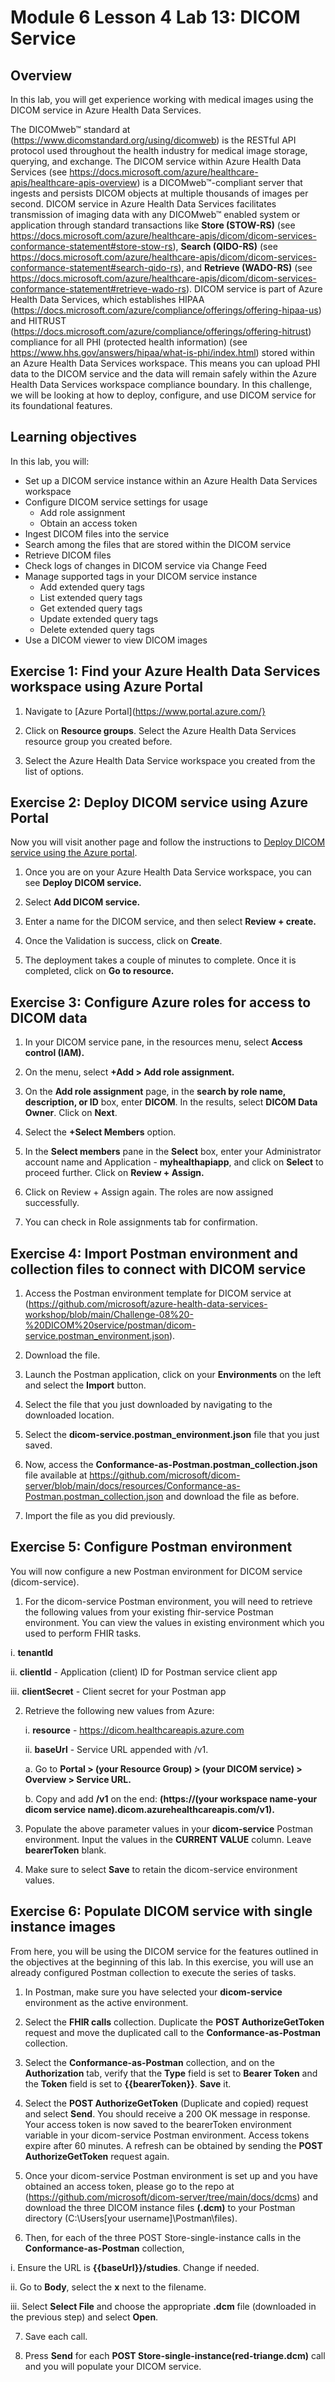 # Module 6 Lesson 4 Lab 13: DICOM Service

## Overview

In this lab, you will get experience working with medical images using the DICOM service in Azure Health Data Services.

The DICOMweb™ standard at (https://www.dicomstandard.org/using/dicomweb) is the RESTful API protocol used throughout the health industry for medical image storage, querying, and exchange. The DICOM service within Azure Health Data Services (see https://docs.microsoft.com/azure/healthcare-apis/healthcare-apis-overview) is a DICOMweb™-compliant server that ingests and persists DICOM objects at multiple thousands of images per second. DICOM service in Azure Health Data Services facilitates transmission of imaging data with any DICOMweb™ enabled system or application through standard transactions like **Store (STOW-RS)** (see https://docs.microsoft.com/azure/healthcare-apis/dicom/dicom-services-conformance-statement#store-stow-rs), **Search (QIDO-RS)** (see https://docs.microsoft.com/azure/healthcare-apis/dicom/dicom-services-conformance-statement#search-qido-rs), and **Retrieve (WADO-RS)** (see https://docs.microsoft.com/azure/healthcare-apis/dicom/dicom-services-conformance-statement#retrieve-wado-rs). DICOM service is part of Azure Health Data Services, which establishes HIPAA (https://docs.microsoft.com/azure/compliance/offerings/offering-hipaa-us) and HITRUST (https://docs.microsoft.com/azure/compliance/offerings/offering-hitrust) compliance for all PHI (protected health information) (see https://www.hhs.gov/answers/hipaa/what-is-phi/index.html) stored within an Azure Health Data Services workspace. This means you can upload PHI data to the DICOM service and the data will remain safely within the Azure Health Data Services workspace compliance boundary. In this challenge, we will be looking at how to deploy, configure, and use DICOM service for its foundational features.

## Learning objectives

In this lab, you will:

-   Set up a DICOM service instance within an Azure Health Data Services
    workspace
-   Configure DICOM service settings for usage
    -   Add role assignment
    -   Obtain an access token
-   Ingest DICOM files into the service
-   Search among the files that are stored within the DICOM service
-   Retrieve DICOM files
-   Check logs of changes in DICOM service via Change Feed
-   Manage supported tags in your DICOM service instance
    -   Add extended query tags
    -   List extended query tags
    -   Get extended query tags
    -   Update extended query tags
    -   Delete extended query tags
-   Use a DICOM viewer to view DICOM images

## Exercise 1: Find your Azure Health Data Services workspace using Azure Portal

1.	Navigate to [Azure Portal](https://www.portal.azure.com/} 

2.	Click on **Resource groups**. Select the Azure Health Data Services resource group you created before.

3.	Select the Azure Health Data Service workspace you created from the list of options.

## Exercise 2: Deploy DICOM service using Azure Portal

Now you will visit another page and follow the instructions to [Deploy DICOM service using the Azure portal](https://docs.microsoft.com/en-us/azure/healthcare-apis/dicom/deploy-dicom-services-in-azure).

1.	 Once you are on your Azure Health Data Service workspace, you can see **Deploy DICOM service.**
 
2.	Select **Add DICOM service.**
 
3.	Enter a name for the DICOM service, and then select **Review + create.**
 
4.	Once the Validation is success, click on **Create**.
 
5.	The deployment takes a couple of minutes to complete. Once it is completed, click on **Go to resource.**
 
 
## Exercise 3: Configure Azure roles for access to DICOM data

1.	In your DICOM service pane, in the resources menu, select **Access control (IAM).**

2.	 On the menu, select **+Add > Add role assignment.**
 
3.	 On the **Add role assignment** page, in the **search by role name, description, or ID** box, enter **DICOM**. In the results, select **DICOM Data Owner**. Click on **Next**.
 
4.	Select the **+Select Members** option.
 
5.	 In the **Select members** pane in the **Select** box, enter your Administrator account name and Application - **myhealthapiapp**, and click on **Select** to proceed further. Click on **Review + Assign.**
 
6.	Click on Review + Assign again. The roles are now assigned successfully. 

7.	You can check in Role assignments tab for confirmation.

## Exercise 4: Import Postman environment and collection files to connect with DICOM service

1.	 Access the Postman environment template for DICOM service at (https://github.com/microsoft/azure-health-data-services-workshop/blob/main/Challenge-08%20-%20DICOM%20service/postman/dicom-service.postman_environment.json).

2.	 Download the file.

3.	 Launch the Postman application, click on your **Environments**  on the left and select the **Import** button.
 
4.	Select the file that you just downloaded by navigating to the downloaded location.
  
5.	Select the **dicom-service.postman_environment.json** file that you just saved.

6.	Now, access the **Conformance-as-Postman.postman_collection.json** file available at https://github.com/microsoft/dicom-server/blob/main/docs/resources/Conformance-as-Postman.postman_collection.json and download the file as before.

7.	 Import the file as you did previously.

## Exercise 5: Configure Postman environment

You will now configure a new Postman environment for DICOM service (dicom-service).

1.	 For the dicom-service Postman environment, you will need to retrieve the following values from your existing fhir-service Postman environment. You can view the values in existing environment which you used to perform FHIR tasks.

   i.	 **tenantId**

   ii.	 **clientId** - Application (client) ID for Postman service client app

   iii. **clientSecret** - Client secret for your Postman app

2.	Retrieve the following new values from Azure:

    i.	 **resource** - https://dicom.healthcareapis.azure.com

    ii.	 **baseUrl** - Service URL appended with /v1.

      a.	 Go to **Portal > (your Resource Group) > (your DICOM service) > Overview > Service URL.**

      b.	 Copy and add **/v1** on the end: **(https://(your workspace name-your dicom service name).dicom.azurehealthcareapis.com/v1).**

3.	 Populate the above parameter values in your **dicom-service** Postman environment. Input the values in the **CURRENT VALUE** column. Leave **bearerToken** blank.
 
4.	 Make sure to select **Save** to retain the dicom-service environment values.

## Exercise 6: Populate DICOM service with single instance images

From here, you will be using the DICOM service for the features outlined in the objectives at the beginning of this lab. In this exercise, you will use an already configured Postman collection to execute the series of tasks.

1.	 In Postman, make sure you have selected your **dicom-service** environment as the active environment.
 
2.	Select the **FHIR calls** collection. Duplicate the **POST AuthorizeGetToken** request and move the duplicated call to the **Conformance-as-Postman** collection.
 
3.	 Select the **Conformance-as-Postman** collection, and on the **Authorization** tab, verify that the **Type** field is set to **Bearer Token** and the **Token** field is set to **{{bearerToken}}**. **Save** it.
 
4.	 Select the **POST AuthorizeGetToken** (Duplicate and copied) request and select **Send**. You should receive a 200 OK message in response. Your access token is now saved to the bearerToken environment variable in your dicom-service Postman environment. Access tokens expire after 60 minutes. A refresh can be obtained by sending the **POST AuthorizeGetToken** request again.
 
5.	 Once your dicom-service Postman environment is set up and you have obtained an access token, please go to the repo at (https://github.com/microsoft/dicom-server/tree/main/docs/dcms) and download the three DICOM instance files **(.dcm)** to your Postman directory (C:\Users[your username]\Postman\files).
 
6.	 Then, for each of the three POST Store-single-instance calls in the **Conformance-as-Postman** collection,

 i.	 Ensure the URL is **{{baseUrl}}/studies**. Change if needed.
 
 ii. Go to **Body**, select the **x** next to the filename.
 
 iii. Select **Select File** and choose the appropriate **.dcm** file (downloaded in the previous step) and select **Open**.
 
7.	 Save each call.

8.	 Press **Send** for each **POST Store-single-instance(red-triange.dcm)** call and you will populate your DICOM service.
 
 
 


